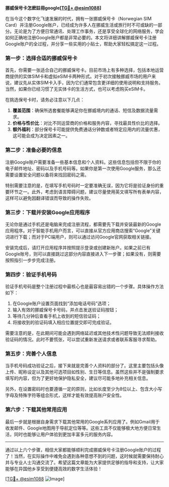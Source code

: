 **挪威保号卡怎麽註冊google[[TG💪+ @esim1088](https://t.me/s/esim1088)]**

在当今这个数字化飞速发展的时代，拥有一张挪威保号卡（Norwegian SIM Card）并注册Google账户，已经成为许多人在挪威生活或旅行时不可或缺的一部分。无论是为了方便日常通讯、处理工作事务，还是享受全球化的网络服务，学会如何正确地注册Google账户都是非常必要的。本文将详细讲解挪威保号卡注册Google账户的全过程，并分享一些实用的小贴士，帮助大家轻松搞定这一过程。

### 第一步：选择合适的挪威保号卡

首先，你需要一张适合自己的挪威保号卡。目前市场上有多种选择，包括本地运营商提供的实体SIM卡和虚拟eSIM卡两种形式。对于初次接触挪威市场的用户来说，建议先从实体SIM卡入手，因为它们通常包含更详细的使用说明和支持服务。当然，如果你已经习惯了无实体卡的生活方式，也可以考虑购买eSIM卡。

在挑选保号卡时，请务必注意以下几点：

1. **覆盖范围**：确保所选套餐能够满足你在挪威境内的通话、短信及数据流量需求。
2. **价格与性价比**：对比不同运营商的价格和服务内容，寻找最具性价比的选择。
3. **额外福利**：部分保号卡可能提供免费通话分钟数或者特定应用内的流量优惠，这可能会成为决定因素之一。

### 第二步：准备必要的信息

注册Google账户需要准备一些基本信息和个人资料。这些信息包括但不限于你的电子邮件地址、密码以及手机号码等。如果你是第一次使用Google服务，那么还需要设置安全问题以备将来找回密码之需。

特别需要注意的是，在填写手机号码时一定要准确无误，因为它将是验证身份的重要环节之一。此外，考虑到语言障碍问题，建议尽量使用英文填写所有表单内容，这样可以避免因翻译错误而导致的操作失败。

### 第三步：下载并安装Google应用程序

无论你是通过手机还是电脑来完成注册流程，都需要先下载并安装最新的Google应用程序。对于智能手机用户而言，可以直接从官方应用商店搜索“Google”关键词进行下载；而对于PC端用户，则可以通过访问Google官网获取相关链接。

安装完成后，请打开应用程序并按照提示登录或创建新账户。如果之前已有Google账号，则可以直接跳过这部分内容直接进入下一步骤；如果没有，则需要按照指引一步步完成注册。

### 第四步：验证手机号码

验证手机号码是整个注册过程中最核心也是最容易出错的一个步骤。具体操作方法如下：

1. 在Google账户设置页面找到“添加电话号码”选项；
2. 输入有效的挪威保号卡号码，并点击发送验证码按钮；
3. 等待几分钟后查看手机上收到的短信验证码；
4. 将接收到的验证码填入相应位置提交即可完成验证。

需要注意的是，在此期间可能会遇到网络延迟或其他技术性问题导致无法顺利接收验证码的情况。此时不要慌张，可以尝试重新发送请求或者联系客服寻求帮助。

### 第五步：完善个人信息

当手机号码成功验证之后，接下来就是完善个人资料的部分了。这里主要包括头像上传、昵称设定以及其他可选项目如性别、生日等信息。虽然这些并不是强制要求填写的内容，但为了更好地保护隐私安全，建议尽可能多地补充相关信息。

另外，在设置密码时也要遵循一定的原则，比如长度至少为8位以上、包含大小写字母及特殊字符等组合形式，这样才能有效提高账户安全性。

### 第六步：下载其他常用应用

最后一步就是根据自身需求下载其他常用的Google系列应用了。例如Gmail用于收发邮件、Google地图用于导航定位等等。这些工具不仅能够极大地方便日常生活，同时也能够让用户体验到更加丰富多元的服务内容。

---

通过以上六个步骤，相信大家都能够顺利完成挪威保号卡注册Google账户的过程了！当然，在实际操作中难免会遇到各种意想不到的问题，这时候就需要保持耐心并与专业人士沟通交流了。希望这篇文章能为大家提供足够的指导和支持，让大家能够在异国他乡享受到便捷高效的数字生活体验！

[[TG💪+ @esim1088](https://t.me/s/esim1088) ![Image](https://i.postimg.cc/4NQfJmqS/Snipaste-2025-05-13-00-14-12.png)]